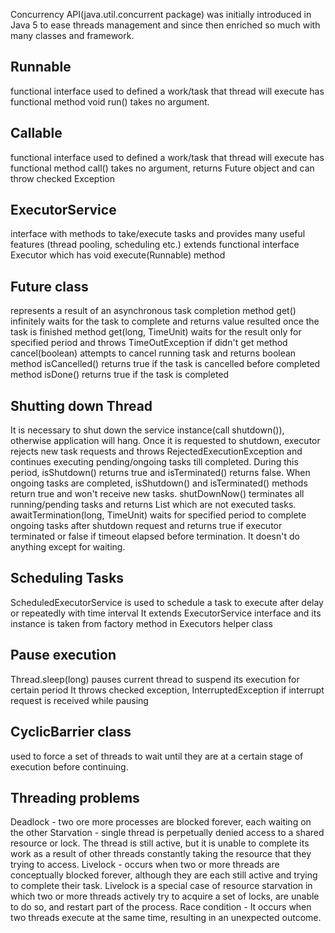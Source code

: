 Concurrency API(java.util.concurrent package) was initially introduced in Java 5 
to ease threads management and since then enriched so much with many classes and framework.  

Runnable 
----
functional interface used to defined a work/task that thread will execute 
has functional method void run() takes no argument.

Callable
----
functional interface used to defined a work/task that thread will execute 
has functional method call() takes no argument, returns Future object and can throw checked Exception

ExecutorService
----
interface with methods to take/execute tasks and provides many useful features (thread pooling, scheduling etc.)
extends functional interface Executor which has void execute(Runnable) method

Future class
----
represents a result of an asynchronous task completion
method get() infinitely waits for the task to complete and returns value resulted once the task is finished
method get(long, TimeUnit) waits for the result only for specified period and throws TimeOutException if didn't get
method cancel(boolean) attempts to cancel running task and returns boolean
method isCancelled() returns true if the task is cancelled before completed 
method isDone() returns true if the task is completed 

Shutting down Thread
----
It is necessary to shut down the service instance(call shutdown()), otherwise application will hang.
Once it is requested to shutdown, executor rejects new task requests and throws RejectedExecutionException and 
continues executing pending/ongoing tasks till completed. During this period, isShutdown() returns true and isTerminated()
 returns false. When ongoing tasks are completed, isShutdown() and isTerminated() methods return true and won't receive new tasks.
 shutDownNow() terminates all running/pending tasks and returns List<Runnable> which are not executed tasks.
 awaitTermination(long, TimeUnit) waits for specified period to complete ongoing tasks after shutdown request and returns
 true if executor terminated or false if timeout elapsed before termination. It doesn't do anything except for waiting.  
   
Scheduling Tasks
---
ScheduledExecutorService is used to schedule a task to execute after delay or repeatedly with time interval
It extends ExecutorService interface and its instance is taken from factory method in Executors helper class


Pause execution
----
Thread.sleep(long) pauses current thread to suspend its execution for certain period
It throws checked exception, InterruptedException if interrupt request is received while pausing

CyclicBarrier class 
---
used to force a set of threads to wait until they are at a certain stage of execution before continuing.

Threading problems
---
 Deadlock - two ore more processes are blocked forever, each waiting on the other
 Starvation - single thread is perpetually denied access to a shared resource or lock. 
              The thread is still active, but it is unable to complete its work as a result of other
              threads constantly taking the resource that they trying to access.
 Livelock - occurs when two or more threads are conceptually blocked forever, although they
            are each still active and trying to complete their task. Livelock is a special case of resource
            starvation in which two or more threads actively try to acquire a set of locks, are unable to
            do so, and restart part of the process.
 Race condition - It occurs when two threads execute at the same time, resulting in an unexpected outcome. 

 
 
